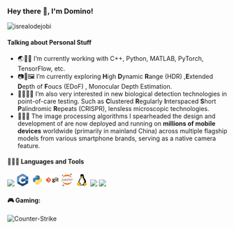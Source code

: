 ### Hey there 👋, I'm Domino!

<p align="left"> <img src="https://komarev.com/ghpvc/?username=Domino2015&label=Profile%20views&color=0e75b6&style=flat" alt="isrealodejobi" />
</p>

#### Talking about Personal Stuff <br />
  - 🌏🧑‍💻  I’m currently working with C++, Python, MATLAB, PyTorch, TensorFlow, etc.
  - 📷🤳🖼️ I’m currently exploring **H**igh **D**ynamic **R**ange (HDR) ,**E**xtended **D**epth of **F**oucs (EDoF) , Monocular Depth Estimation.
  - 🧬👨‍🔬🧪 I’m also very interested in new biological detection technologies in point-of-care testing. Such as **C**lustered **R**egularly **I**nterspaced **S**hort **P**alindromic **R**epeats (CRISPR), lensless microscopic technologies.
  - 📱📱📱 The image processing algorithms I spearheaded the design and development of are now deployed and running on **millions of mobile devices** worldwide (primarily in mainland China) across multiple flagship models from various smartphone brands, serving as a native camera feature.

#### 👨🏻‍💻 Languages and Tools <br />
  <code><img height="30" src="https://opencv.org/wp-content/uploads/2022/05/logo.png"></code>
  <code><img height="30" src="https://raw.githubusercontent.com/github/explore/80688e429a7d4ef2fca1e82350fe8e3517d3494d/topics/cpp/cpp.png"></code>
  <code><img height="30" src="https://raw.githubusercontent.com/github/explore/80688e429a7d4ef2fca1e82350fe8e3517d3494d/topics/python/python.png"></code>
  <code><img height="30" src="https://raw.githubusercontent.com/github/explore/80688e429a7d4ef2fca1e82350fe8e3517d3494d/topics/git/git.png"></code>
  <code><img height="30" src="https://raw.githubusercontent.com/github/explore/80688e429a7d4ef2fca1e82350fe8e3517d3494d/topics/jupyter-notebook/jupyter-notebook.png"></code>
  <code><img height="30" src="https://raw.githubusercontent.com/github/explore/80688e429a7d4ef2fca1e82350fe8e3517d3494d/topics/linux/linux.png"></code>
  <code><img height="30" src="https://pytorch.apachecn.org/img/logo.svg"></code>
  <code><img height="30" src="https://www.gstatic.com/devrel-devsite/prod/vdc54107fd8beee9a25bbc52caca7c5cd8d6bde91b94b693cf51910bd553c2293/tensorflow/images/lockup.svg"></code>
  
  
  
  
  
#### 🎮️ Gaming:
  ![Counter-Strike](https://img.shields.io/badge/Counter-Strike-000000?style=flat-square&logo=Counter-Strike&logoColor=white)


  
<!--
**Domino2015/Domino2015** is a ✨ _special_ ✨ repository because its `README.md` (this file) appears on your GitHub profile.

Here are some ideas to get you started:

- 🔭 I’m currently working on ...
- 🌱 I’m currently learning ...
- 👯 I’m looking to collaborate on ...
- 🤔 I’m looking for help with ...
- 💬 Ask me about ...
- 📫 How to reach me: ...
- 😄 Pronouns: ...
- ⚡ Fun fact: ...
-->
